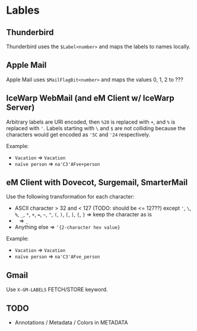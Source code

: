 # Lables

## Thunderbird

Thunderbird uses the `$Label<number>` and maps the labels to names locally.

## Apple Mail

Apple Mail uses `$MailFlagBit<number>` and maps the values 0, 1, 2 to ???

## IceWarp WebMail (and eM Client w/ IceWarp Server)

Arbitrary labels are URI encoded, then `%20` is replaced with `+`, and `%` is replaced with `'`. Labels starting with `\` and `$` are not colliding because the characters would get encoded as `'5C` and `'24` respectively.

Example:
- `Vacation` => `Vacation`
- `naïve person` => `na'C3'AFve+person`

## eM Client with Dovecot, Surgemail, SmarterMail

Use the following transformation for each character:
- ASCII character > 32 and < 127 (TODO: should be <= 127??) except `'`, `\`, `%`, `_`, `*`, `+`, `=`, `~`, `"`, `(`, `)`, `[`, `]`, `{`, `}` => keep the character as is
- ` ` => `_`
- Anything else => `'{2-character hex value}`

Example:
- `Vacation` => `Vacation`
- `naïve person` => `na'C3'AFve_person`

## Gmail

Use `X-GM-LABELS` FETCH/STORE keyword.

## TODO

- Annotations / Metadata / Colors in METADATA